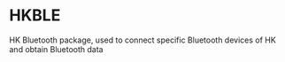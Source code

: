 # HKBLE
HK Bluetooth package, used to connect specific Bluetooth devices of HK and obtain Bluetooth data

